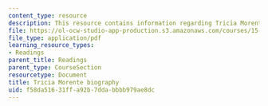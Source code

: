 ```yaml
---
content_type: resource
description: This resource contains information regarding Tricia Morente biography.
file: https://ol-ocw-studio-app-production.s3.amazonaws.com/courses/15-232-business-model-innovation-global-health-in-frontier-markets-fall-2013/f58da51631ffa92b7ddabbbb979ae8dc_MIT_15_232F13_11_Tric_Mor_bio.pdf
file_type: application/pdf
learning_resource_types:
- Readings
parent_title: Readings
parent_type: CourseSection
resourcetype: Document
title: Tricia Morente biography
uid: f58da516-31ff-a92b-7dda-bbbb979ae8dc
---
```

